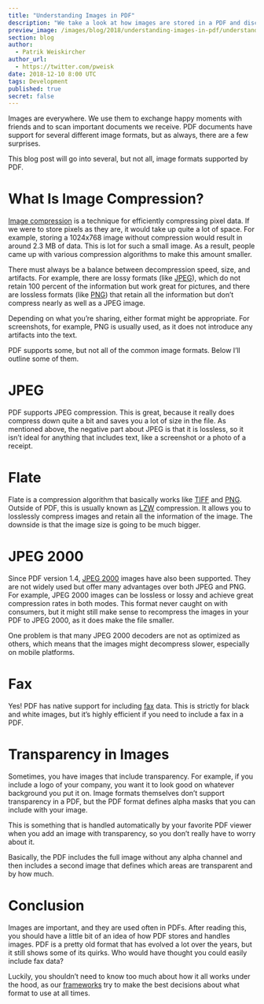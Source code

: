 ```yaml
---
title: "Understanding Images in PDF"
description: "We take a look at how images are stored in a PDF and discuss some important things to know about them."
preview_image: /images/blog/2018/understanding-images-in-pdf/understanding-images-in-pdf-header.png
section: blog
author:
  - Patrik Weiskircher
author_url:
  - https://twitter.com/pweisk
date: 2018-12-10 8:00 UTC
tags: Development
published: true
secret: false
---
```


Images are everywhere. We use them to exchange happy moments with friends and to scan important documents we receive. PDF documents have support for several different image formats, but as always, there are a few surprises.

This blog post will go into several, but not all, image formats supported by PDF.

# What Is Image Compression?

[Image compression][] is a technique for efficiently compressing pixel data. If we were to store pixels as they are, it would take up quite a lot of space. For example, storing a 1024x768 image without compression would result in around 2.3 MB of data. This is lot for such a small image. As a result, people came up with various compression algorithms to make this amount smaller.

There must always be a balance between decompression speed, size, and artifacts. For example, there are lossy formats (like [JPEG][]), which do not retain 100 percent of the information but work great for pictures, and there are lossless formats (like [PNG][]) that retain all the information but don’t compress nearly as well as a JPEG image.

Depending on what you’re sharing, either format might be appropriate. For screenshots, for example, PNG is usually used, as it does not introduce any artifacts into the text.

PDF supports some, but not all of the common image formats. Below I’ll outline some of them.

# JPEG

PDF supports JPEG compression. This is great, because it really does compress down quite a bit and saves you a lot of size in the file. As mentioned above, the negative part about JPEG is that it is lossless, so it isn’t ideal for anything that includes text, like a screenshot or a photo of a receipt.

# Flate

Flate is a compression algorithm that basically works like [TIFF][] and [PNG][]. Outside of PDF, this is usually known as [LZW][] compression. It allows you to losslessly compress images and retain all the information of the image. The downside is that the image size is going to be much bigger.

# JPEG 2000

Since PDF version 1.4, [JPEG 2000][] images have also been supported. They are not widely used but offer many advantages over both JPEG and PNG. For example, JPEG 2000 images can be lossless or lossy and achieve great compression rates in both modes. This format never caught on with consumers, but it might still make sense to recompress the images in your PDF to JPEG 2000, as it does make the file smaller.

One problem is that many JPEG 2000 decoders are not as optimized as others, which means that the images might decompress slower, especially on mobile platforms.

# Fax

Yes! PDF has native support for including [fax][] data. This is strictly for black and white images, but it’s highly efficient if you need to include a fax in a PDF.

# Transparency in Images

Sometimes, you have images that include transparency. For example, if you include a logo of your company, you want it to look good on whatever background you put it on. Image formats themselves don’t support transparency in a PDF, but the PDF format defines alpha masks that you can include with your image.

This is something that is handled automatically by your favorite PDF viewer when you add an image with transparency, so you don’t really have to worry about it.

Basically, the PDF includes the full image without any alpha channel and then includes a second image that defines which areas are transparent and by how much.

# Conclusion

Images are important, and they are used often in PDFs. After reading this, you should have a little bit of an idea of how PDF stores and handles images. PDF is a pretty old format that has evolved a lot over the years, but it still shows some of its quirks. Who would have thought you could easily include fax data?

Luckily, you shouldn’t need to know too much about how it all works under the hood, as our [frameworks][] try to make the best decisions about what format to use at all times.

[image compression]: https://en.wikipedia.org/wiki/Image_compression
[jpeg]: https://en.wikipedia.org/wiki/JPEG
[png]: https://en.wikipedia.org/wiki/Portable_Network_Graphics
[lzw]: https://en.wikipedia.org/wiki/Lempel%E2%80%93Ziv%E2%80%93Welch
[tiff]: https://en.wikipedia.org/wiki/TIFF
[jpeg 2000]: https://en.wikipedia.org/wiki/JPEG_2000
[fax]: https://en.wikipedia.org/wiki/Fax
[frameworks]: https://pspdfkit.com/pdf-sdk/

